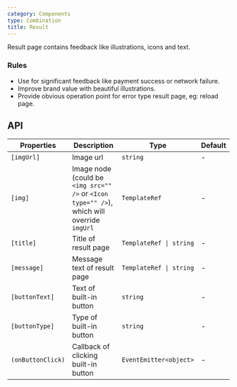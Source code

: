 ```yaml
---
category: Components
type: Combination
title: Result
---
```


Result page contains feedback like illustrations, icons and text.

### Rules

- Use for significant feedback like payment success or network failure.
- Improve brand value with beautiful illustrations.
- Provide obvious operation point for error type result page, eg: reload page.

## API

| Properties | Description | Type | Default |
|-----------|------------|------|--------|
| `[imgUrl]` | Image url | `string` | - |
| `[img]` | Image node (could be `<img src="" />` or `<Icon type="" />`), which will override `imgUrl` | `TemplateRef` | - |
| `[title]` | Title of result page | `TemplateRef \| string` | - |
| `[message]` | Message text of result page | `TemplateRef \| string` | - |
| `[buttonText]` | Text of built-in button | `string` | - |
| `[buttonType]` | Type of built-in button | `string` | - |
| `(onButtonClick)` | Callback of clicking built-in button | `EventEmitter<object>` | - |
